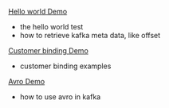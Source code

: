 [Hello world Demo](src/test/java/me/study/springcloud/stream/kafka/HelloWorldTests.java)  
- the hello world test
- how to retrieve kafka meta data, like offset

[Customer binding Demo](src/test/java/me/study/springcloud/stream/kafka/CustomerBindingDemos.java)  
- customer binding examples

[Avro Demo](src/test/java/me/study/springcloud/stream/kafka/AvroExamples.java)  
- how to use avro in kafka